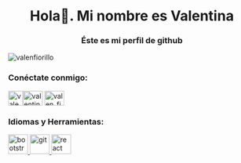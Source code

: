 <h1 align="center">Hola🤝. Mi nombre es Valentina</h1>
<h3 align="center">Éste es mi perfil de github</h3>

<p align="left"> <img src="https://komarev.com /ghpvc/?username=valenfiorillo&label=Profile%20views&color=0e75b6&style=flat" alt="valenfiorillo" /> </p>

<h3 align="left">Conéctate conmigo:</h3>
<p align="left" >
<a href="https://twitter.com/valen_fiorillo" target="blank"><img align="center" src="https://raw.githubusercontent.com/rahuldkjain/github-profile-readme- generador/maestro/src/images/icons/Social/twitter.svg" alt="valen_fiorillo" height="30"
<a href="https://fb.com/valentina fiorillo" target="blank"><img align="center" src="https://raw.githubusercontent.com/rahuldkjain/github-profile-readme- generator/master/src/images/icons/Social/facebook.svg" alt="valentina fiorillo" height="30" width="40" /></a>
<a href="https://instagram.com /valen_fiorillo" target="blank"><img align="center" src="https://raw.githubusercontent.com/rahuldkjain/github-profile-readme-generator/master/src/images/icons/Social/instagram .svg" alt="valen_fiorillo" height="30" width="40" /></a>
</p>

<h3 align="left">Idiomas y Herramientas:</h3>
<p align="left"> <a href="https://getbootstrap.com" target="_blank" rel="noreferrer"> <img src="https://raw.githubusercontent.com/devicons/devicon /master/icons/bootstrap/bootstrap-plain-wordmark.svg" alt="bootstrap" width="40" height="40"/> </a> <a href="https://git-scm.com /" target="_blank" rel="noreferrer"> <img src="https://www.vectorlogo.zone/logos/git-scm/git-scm-icon.svg" alt="git" width=" 40" height="40"/> </a> <a href="https://reactjs.org/" target="_blank" rel="noreferrer"> <img src="https://raw.githubusercontent .com/devicons/devicon/master/icons/react/react-original-wordmark.svg" alt="react" width="40" height="40"/> </a> </p>
